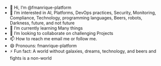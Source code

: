 - 👋 Hi, I’m @fmanrique-platform
- 👀 I’m interested in AI, Platforms, DevOps practices, Security, Monitoring, Compliance, Technology, programming languages, Beers, robots, Darkness, future, and not future
- 🌱 I’m currently learning Many things
- 💞️ I’m looking to collaborate on challenging Projects
- 📫 How to reach me email me or follow me.
- 😄 Pronouns: fmanrique-platform
- ⚡ Fun fact: A world without galaxies, dreams, technology, and beers and fights is a non-world

<!---
fmanrique-platform/fmanrique-platform is a ✨ special ✨ repository because its `README.md` (this file) appears on your GitHub profile.
You can click the Preview link to take a look at your changes.
--->
